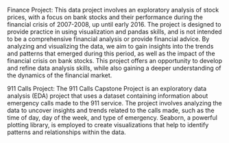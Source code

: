 Finance Project: 
This data project involves an exploratory analysis of stock prices, with a focus on bank stocks and their performance during the financial crisis of 2007-2008, up until early 2016. The project is designed to provide practice in using visualization and pandas skills, and is not intended to be a comprehensive financial analysis or provide financial advice. By analyzing and visualizing the data, we aim to gain insights into the trends and patterns that emerged during this period, as well as the impact of the financial crisis on bank stocks. This project offers an opportunity to develop and refine data analysis skills, while also gaining a deeper understanding of the dynamics of the financial market.

911 Calls Project:
The 911 Calls Capstone Project is an exploratory data analysis (EDA) project that uses a dataset containing information about emergency calls made to the 911 service. The project involves analyzing the data to uncover insights and trends related to the calls made, such as the time of day, day of the week, and type of emergency. Seaborn, a powerful plotting library, is employed to create visualizations that help to identify patterns and relationships within the data.
